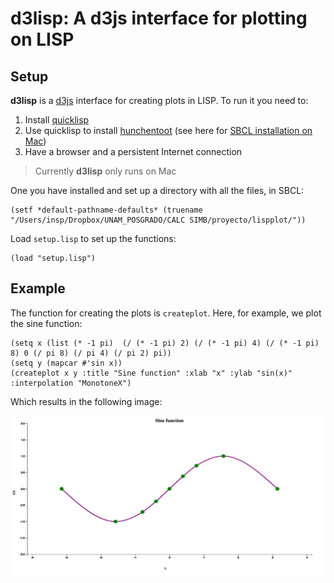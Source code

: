 d3lisp: A d3js interface for plotting on LISP
================

Setup
-----

**d3lisp** is a [d3js](https://d3js.org/) interface for creating plots in LISP. To run it you need to:

1.  Install [quicklisp](https://www.quicklisp.org/beta/)
2.  Use quicklisp to install [hunchentoot](https://edicl.github.io/hunchentoot/) (see here for [SBCL installation on Mac](https://medium.com/@m2k/web-server-on-mac-os-x-via-common-lisp-prism-6e94ef178c1c))
3.  Have a browser and a persistent Internet connection

> Currently **d3lisp** only runs on Mac

One you have installed and set up a directory with all the files, in SBCL:

    (setf *default-pathname-defaults* (truename "/Users/insp/Dropbox/UNAM_POSGRADO/CALC SIMB/proyecto/lispplot/"))

Load `setup.lisp` to set up the functions:

    (load "setup.lisp")

Example
-------

The function for creating the plots is `createplot`. Here, for example, we plot the sine function:

    (setq x (list (* -1 pi)  (/ (* -1 pi) 2) (/ (* -1 pi) 4) (/ (* -1 pi) 8) 0 (/ pi 8) (/ pi 4) (/ pi 2) pi))
    (setq y (mapcar #'sin x))
    (createplot x y :title "Sine function" :xlab "x" :ylab "sin(x)" :interpolation "MonotoneX")

Which results in the following image:

![Sine function example](sine.png)
